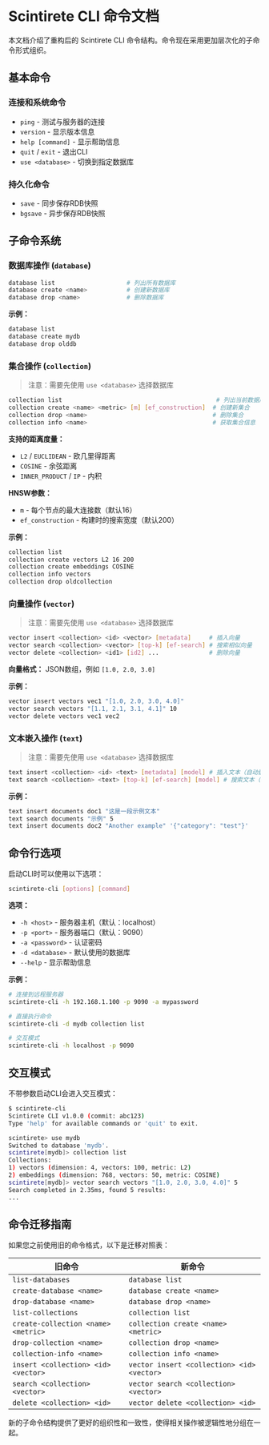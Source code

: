 # Scintirete CLI 命令文档

本文档介绍了重构后的 Scintirete CLI 命令结构。命令现在采用更加层次化的子命令形式组织。

## 基本命令

### 连接和系统命令
- `ping` - 测试与服务器的连接
- `version` - 显示版本信息
- `help [command]` - 显示帮助信息
- `quit` / `exit` - 退出CLI
- `use <database>` - 切换到指定数据库

### 持久化命令
- `save` - 同步保存RDB快照
- `bgsave` - 异步保存RDB快照

## 子命令系统

### 数据库操作 (`database`)

```bash
database list                    # 列出所有数据库
database create <name>           # 创建新数据库
database drop <name>             # 删除数据库
```

**示例：**
```bash
database list
database create mydb
database drop olddb
```

### 集合操作 (`collection`)

> 注意：需要先使用 `use <database>` 选择数据库

```bash
collection list                                           # 列出当前数据库中的所有集合
collection create <name> <metric> [m] [ef_construction]  # 创建新集合
collection drop <name>                                   # 删除集合
collection info <name>                                   # 获取集合信息
```

**支持的距离度量：**
- `L2` / `EUCLIDEAN` - 欧几里得距离
- `COSINE` - 余弦距离
- `INNER_PRODUCT` / `IP` - 内积

**HNSW参数：**
- `m` - 每个节点的最大连接数（默认16）
- `ef_construction` - 构建时的搜索宽度（默认200）

**示例：**
```bash
collection list
collection create vectors L2 16 200
collection create embeddings COSINE
collection info vectors
collection drop oldcollection
```

### 向量操作 (`vector`)

> 注意：需要先使用 `use <database>` 选择数据库

```bash
vector insert <collection> <id> <vector> [metadata]     # 插入向量
vector search <collection> <vector> [top-k] [ef-search] # 搜索相似向量
vector delete <collection> <id1> [id2] ...              # 删除向量
```

**向量格式：** JSON数组，例如 `[1.0, 2.0, 3.0]`

**示例：**
```bash
vector insert vectors vec1 "[1.0, 2.0, 3.0, 4.0]"
vector search vectors "[1.1, 2.1, 3.1, 4.1]" 10
vector delete vectors vec1 vec2
```

### 文本嵌入操作 (`text`)

> 注意：需要先使用 `use <database>` 选择数据库

```bash
text insert <collection> <id> <text> [metadata] [model] # 插入文本（自动嵌入）
text search <collection> <text> [top-k] [ef-search] [model] # 搜索文本（自动嵌入）
```

**示例：**
```bash
text insert documents doc1 "这是一段示例文本"
text search documents "示例" 5
text insert documents doc2 "Another example" '{"category": "test"}'
```

## 命令行选项

启动CLI时可以使用以下选项：

```bash
scintirete-cli [options] [command]
```

**选项：**
- `-h <host>` - 服务器主机（默认：localhost）
- `-p <port>` - 服务器端口（默认：9090）
- `-a <password>` - 认证密码
- `-d <database>` - 默认使用的数据库
- `--help` - 显示帮助信息

**示例：**
```bash
# 连接到远程服务器
scintirete-cli -h 192.168.1.100 -p 9090 -a mypassword

# 直接执行命令
scintirete-cli -d mydb collection list

# 交互模式
scintirete-cli -h localhost -p 9090
```

## 交互模式

不带参数启动CLI会进入交互模式：

```bash
$ scintirete-cli
Scintirete CLI v1.0.0 (commit: abc123)
Type 'help' for available commands or 'quit' to exit.

scintirete> use mydb
Switched to database 'mydb'.
scintirete[mydb]> collection list
Collections:
1) vectors (dimension: 4, vectors: 100, metric: L2)
2) embeddings (dimension: 768, vectors: 50, metric: COSINE)
scintirete[mydb]> vector search vectors "[1.0, 2.0, 3.0, 4.0]" 5
Search completed in 2.35ms, found 5 results:
...
```

## 命令迁移指南

如果您之前使用旧的命令格式，以下是迁移对照表：

| 旧命令 | 新命令 |
|--------|--------|
| `list-databases` | `database list` |
| `create-database <name>` | `database create <name>` |
| `drop-database <name>` | `database drop <name>` |
| `list-collections` | `collection list` |
| `create-collection <name> <metric>` | `collection create <name> <metric>` |
| `drop-collection <name>` | `collection drop <name>` |
| `collection-info <name>` | `collection info <name>` |
| `insert <collection> <id> <vector>` | `vector insert <collection> <id> <vector>` |
| `search <collection> <vector>` | `vector search <collection> <vector>` |
| `delete <collection> <id>` | `vector delete <collection> <id>` |

新的子命令结构提供了更好的组织性和一致性，使得相关操作被逻辑性地分组在一起。 
